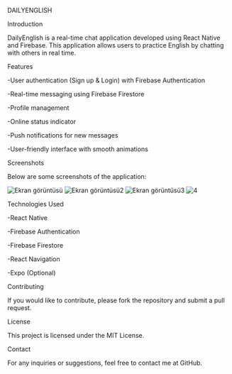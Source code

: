 DAILYENGLISH


Introduction

DailyEnglish is a real-time chat application developed using React Native and Firebase. This application allows users to practice English by chatting with others in real time.



Features

-User authentication (Sign up & Login) with Firebase Authentication

-Real-time messaging using Firebase Firestore

-Profile management

-Online status indicator

-Push notifications for new messages

-User-friendly interface with smooth animations


Screenshots

Below are some screenshots of the application:


![Ekran görüntüsü](https://github.com/user-attachments/assets/a44ec9a5-8460-40cb-945e-d1261b02463a)
![Ekran görüntüsü2](https://github.com/user-attachments/assets/a2135dfc-3dd8-429d-a628-25b71186ef72)
![Ekran görüntüsü3](https://github.com/user-attachments/assets/7dfc7780-6b3b-4927-8788-87612947448b)
![4](https://github.com/user-attachments/assets/00978481-dc85-4b22-a70b-5b839e38cbf0)




  

Technologies Used

-React Native

-Firebase Authentication

-Firebase Firestore

-React Navigation

-Expo (Optional)




Contributing

If you would like to contribute, please fork the repository and submit a pull request.



License

This project is licensed under the MIT License.



Contact

For any inquiries or suggestions, feel free to contact me at GitHub.
